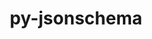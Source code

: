 ---
title: "py-jsonschema"
layout: cache
categories: [package, develop-2023-12-17]
meta: {"versions": ["2.6.0", "4.17.3", "4.4.0"], "compilers": ["cce@=15.0.1", "gcc@=11.1.0", "gcc@=11.4.0", "gcc@=7.3.1", "gcc@=7.5.0", "gcc@=9.4.0", "oneapi@=2023.2.0"], "oss": ["amzn2", "rhel8", "ubuntu18.04", "ubuntu20.04"], "platforms": ["linux"], "targets": ["aarch64", "neoverse_n1", "neoverse_v1", "ppc64le", "x86_64_v3", "zen4"], "stacks": ["aws-isc", "aws-isc-aarch64", "data-vis-sdk", "e4s", "e4s-cray-rhel", "e4s-neoverse_v1", "e4s-oneapi", "e4s-power", "radiuss", "root"], "num_specs": 26, "num_specs_by_stack": {"root": 26, "aws-isc-aarch64": 2, "aws-isc": 1, "e4s-cray-rhel": 1, "radiuss": 2, "e4s-neoverse_v1": 4, "e4s-power": 4, "data-vis-sdk": 2, "e4s": 5, "e4s-oneapi": 5}}
spec_details: [{"hash": "vqmpjwii2toidkj3gxq45v7m2uj6elt2", "compiler": "gcc@=7.3.1", "versions": ["4.17.3"], "os": "amzn2", "platform": "linux", "target": "aarch64", "variants": ["build_system=python_pip", "~format-nongpl"], "stacks": ["root", "aws-isc-aarch64"], "size": "-", "tarball": "https://binaries.spack.io/develop-2023-12-17/build_cache/linux-amzn2-aarch64/gcc-7.3.1/py-jsonschema-4.17.3/linux-amzn2-aarch64-gcc-7.3.1-py-jsonschema-4.17.3-vqmpjwii2toidkj3gxq45v7m2uj6elt2.spack"}, {"hash": "ga6ybtnlh7vy3kmpp55ehyw6va22gi3x", "compiler": "gcc@=7.3.1", "versions": ["4.17.3"], "os": "amzn2", "platform": "linux", "target": "neoverse_n1", "variants": ["build_system=python_pip", "~format-nongpl"], "stacks": ["root", "aws-isc-aarch64"], "size": "-", "tarball": "https://binaries.spack.io/develop-2023-12-17/build_cache/linux-amzn2-neoverse_n1/gcc-7.3.1/py-jsonschema-4.17.3/linux-amzn2-neoverse_n1-gcc-7.3.1-py-jsonschema-4.17.3-ga6ybtnlh7vy3kmpp55ehyw6va22gi3x.spack"}, {"hash": "khyxxkxzbx4tgnuox5sb2pq3mjcwodmq", "compiler": "gcc@=7.3.1", "versions": ["4.17.3"], "os": "amzn2", "platform": "linux", "target": "x86_64_v3", "variants": ["build_system=python_pip", "~format-nongpl"], "stacks": ["aws-isc", "root"], "size": "-", "tarball": "https://binaries.spack.io/develop-2023-12-17/build_cache/linux-amzn2-x86_64_v3/gcc-7.3.1/py-jsonschema-4.17.3/linux-amzn2-x86_64_v3-gcc-7.3.1-py-jsonschema-4.17.3-khyxxkxzbx4tgnuox5sb2pq3mjcwodmq.spack"}, {"hash": "vczhga4kcdd4jzem2qia2qqy42pndvvm", "compiler": "cce@=15.0.1", "versions": ["4.17.3"], "os": "rhel8", "platform": "linux", "target": "zen4", "variants": ["build_system=python_pip", "~format-nongpl"], "stacks": ["e4s-cray-rhel", "root"], "size": "-", "tarball": "https://binaries.spack.io/develop-2023-12-17/build_cache/linux-rhel8-zen4/cce-15.0.1/py-jsonschema-4.17.3/linux-rhel8-zen4-cce-15.0.1-py-jsonschema-4.17.3-vczhga4kcdd4jzem2qia2qqy42pndvvm.spack"}, {"hash": "vslmbbunh6t562pn5qxehmwso4ik63za", "compiler": "gcc@=7.5.0", "versions": ["4.17.3"], "os": "ubuntu18.04", "platform": "linux", "target": "x86_64_v3", "variants": ["build_system=python_pip", "~format-nongpl"], "stacks": ["root", "radiuss"], "size": "-", "tarball": "https://binaries.spack.io/develop-2023-12-17/build_cache/linux-ubuntu18.04-x86_64_v3/gcc-7.5.0/py-jsonschema-4.17.3/linux-ubuntu18.04-x86_64_v3-gcc-7.5.0-py-jsonschema-4.17.3-vslmbbunh6t562pn5qxehmwso4ik63za.spack"}, {"hash": "ag7kaieq64dplcigqopyv3yd72jr6rrz", "compiler": "gcc@=11.4.0", "versions": ["4.17.3"], "os": "ubuntu20.04", "platform": "linux", "target": "neoverse_v1", "variants": ["build_system=python_pip", "~format-nongpl"], "stacks": ["root", "e4s-neoverse_v1"], "size": "-", "tarball": "https://binaries.spack.io/develop-2023-12-17/build_cache/linux-ubuntu20.04-neoverse_v1/gcc-11.4.0/py-jsonschema-4.17.3/linux-ubuntu20.04-neoverse_v1-gcc-11.4.0-py-jsonschema-4.17.3-ag7kaieq64dplcigqopyv3yd72jr6rrz.spack"}, {"hash": "netsxa3dbxg5zj5etnqxvyytdg3ekofr", "compiler": "gcc@=7.5.0", "versions": ["4.17.3"], "os": "ubuntu18.04", "platform": "linux", "target": "x86_64_v3", "variants": ["build_system=python_pip", "~format-nongpl"], "stacks": ["root", "radiuss"], "size": "-", "tarball": "https://binaries.spack.io/develop-2023-12-17/build_cache/linux-ubuntu18.04-x86_64_v3/gcc-7.5.0/py-jsonschema-4.17.3/linux-ubuntu18.04-x86_64_v3-gcc-7.5.0-py-jsonschema-4.17.3-netsxa3dbxg5zj5etnqxvyytdg3ekofr.spack"}, {"hash": "te3ru6nrolurpljhqpu4kushst644dzd", "compiler": "gcc@=11.4.0", "versions": ["4.17.3"], "os": "ubuntu20.04", "platform": "linux", "target": "neoverse_v1", "variants": ["build_system=python_pip", "+format-nongpl"], "stacks": ["root", "e4s-neoverse_v1"], "size": "-", "tarball": "https://binaries.spack.io/develop-2023-12-17/build_cache/linux-ubuntu20.04-neoverse_v1/gcc-11.4.0/py-jsonschema-4.17.3/linux-ubuntu20.04-neoverse_v1-gcc-11.4.0-py-jsonschema-4.17.3-te3ru6nrolurpljhqpu4kushst644dzd.spack"}, {"hash": "kpnzhengtzcqc324wdw54f77qvofuy6h", "compiler": "gcc@=11.4.0", "versions": ["4.17.3"], "os": "ubuntu20.04", "platform": "linux", "target": "neoverse_v1", "variants": ["build_system=python_pip", "~format-nongpl"], "stacks": ["root", "e4s-neoverse_v1"], "size": "-", "tarball": "https://binaries.spack.io/develop-2023-12-17/build_cache/linux-ubuntu20.04-neoverse_v1/gcc-11.4.0/py-jsonschema-4.17.3/linux-ubuntu20.04-neoverse_v1-gcc-11.4.0-py-jsonschema-4.17.3-kpnzhengtzcqc324wdw54f77qvofuy6h.spack"}, {"hash": "5zxfxy4og4mg2vxh3vc3g5bp4ednkqjv", "compiler": "gcc@=11.4.0", "versions": ["2.6.0"], "os": "ubuntu20.04", "platform": "linux", "target": "neoverse_v1", "variants": ["build_system=python_pip"], "stacks": ["root", "e4s-neoverse_v1"], "size": "-", "tarball": "https://binaries.spack.io/develop-2023-12-17/build_cache/linux-ubuntu20.04-neoverse_v1/gcc-11.4.0/py-jsonschema-2.6.0/linux-ubuntu20.04-neoverse_v1-gcc-11.4.0-py-jsonschema-2.6.0-5zxfxy4og4mg2vxh3vc3g5bp4ednkqjv.spack"}, {"hash": "bhkoiozhgvxyqpp23xdbgw5u2tngrjzn", "compiler": "gcc@=9.4.0", "versions": ["4.17.3"], "os": "ubuntu20.04", "platform": "linux", "target": "ppc64le", "variants": ["build_system=python_pip", "~format-nongpl"], "stacks": ["e4s-power", "root"], "size": "-", "tarball": "https://binaries.spack.io/develop-2023-12-17/build_cache/linux-ubuntu20.04-ppc64le/gcc-9.4.0/py-jsonschema-4.17.3/linux-ubuntu20.04-ppc64le-gcc-9.4.0-py-jsonschema-4.17.3-bhkoiozhgvxyqpp23xdbgw5u2tngrjzn.spack"}, {"hash": "6vdwvaazbib5snqwabqoaxtezu5szipq", "compiler": "gcc@=9.4.0", "versions": ["4.17.3"], "os": "ubuntu20.04", "platform": "linux", "target": "ppc64le", "variants": ["build_system=python_pip", "~format-nongpl"], "stacks": ["e4s-power", "root"], "size": "-", "tarball": "https://binaries.spack.io/develop-2023-12-17/build_cache/linux-ubuntu20.04-ppc64le/gcc-9.4.0/py-jsonschema-4.17.3/linux-ubuntu20.04-ppc64le-gcc-9.4.0-py-jsonschema-4.17.3-6vdwvaazbib5snqwabqoaxtezu5szipq.spack"}, {"hash": "vzhmo66qw5ckazckh463gk3fl2e6kidw", "compiler": "gcc@=9.4.0", "versions": ["2.6.0"], "os": "ubuntu20.04", "platform": "linux", "target": "ppc64le", "variants": ["build_system=python_pip"], "stacks": ["e4s-power", "root"], "size": "-", "tarball": "https://binaries.spack.io/develop-2023-12-17/build_cache/linux-ubuntu20.04-ppc64le/gcc-9.4.0/py-jsonschema-2.6.0/linux-ubuntu20.04-ppc64le-gcc-9.4.0-py-jsonschema-2.6.0-vzhmo66qw5ckazckh463gk3fl2e6kidw.spack"}, {"hash": "6gjcoeawaqqmxopy5l6rse2xpqroscwm", "compiler": "gcc@=9.4.0", "versions": ["4.17.3"], "os": "ubuntu20.04", "platform": "linux", "target": "ppc64le", "variants": ["build_system=python_pip", "+format-nongpl"], "stacks": ["e4s-power", "root"], "size": "-", "tarball": "https://binaries.spack.io/develop-2023-12-17/build_cache/linux-ubuntu20.04-ppc64le/gcc-9.4.0/py-jsonschema-4.17.3/linux-ubuntu20.04-ppc64le-gcc-9.4.0-py-jsonschema-4.17.3-6gjcoeawaqqmxopy5l6rse2xpqroscwm.spack"}, {"hash": "hai6g3hkauyhpjtp2iet6ngp2oimctpk", "compiler": "gcc@=11.1.0", "versions": ["4.4.0"], "os": "ubuntu20.04", "platform": "linux", "target": "x86_64_v3", "variants": ["build_system=python_pip", "~format-nongpl"], "stacks": ["data-vis-sdk", "root"], "size": "-", "tarball": "https://binaries.spack.io/develop-2023-12-17/build_cache/linux-ubuntu20.04-x86_64_v3/gcc-11.1.0/py-jsonschema-4.4.0/linux-ubuntu20.04-x86_64_v3-gcc-11.1.0-py-jsonschema-4.4.0-hai6g3hkauyhpjtp2iet6ngp2oimctpk.spack"}, {"hash": "3uxbah3fg7nvfqeqxayucqtmzyfg6wqh", "compiler": "gcc@=11.1.0", "versions": ["4.17.3"], "os": "ubuntu20.04", "platform": "linux", "target": "x86_64_v3", "variants": ["build_system=python_pip", "+format-nongpl"], "stacks": ["data-vis-sdk", "root"], "size": "-", "tarball": "https://binaries.spack.io/develop-2023-12-17/build_cache/linux-ubuntu20.04-x86_64_v3/gcc-11.1.0/py-jsonschema-4.17.3/linux-ubuntu20.04-x86_64_v3-gcc-11.1.0-py-jsonschema-4.17.3-3uxbah3fg7nvfqeqxayucqtmzyfg6wqh.spack"}, {"hash": "o5eluvmedxc3ohhpry5gj53ehlkngg6f", "compiler": "gcc@=11.4.0", "versions": ["4.4.0"], "os": "ubuntu20.04", "platform": "linux", "target": "x86_64_v3", "variants": ["build_system=python_pip", "~format-nongpl"], "stacks": ["root", "e4s"], "size": "-", "tarball": "https://binaries.spack.io/develop-2023-12-17/build_cache/linux-ubuntu20.04-x86_64_v3/gcc-11.4.0/py-jsonschema-4.4.0/linux-ubuntu20.04-x86_64_v3-gcc-11.4.0-py-jsonschema-4.4.0-o5eluvmedxc3ohhpry5gj53ehlkngg6f.spack"}, {"hash": "t2ceeva4qmspc4gkki4t2kpf5tknsnk7", "compiler": "gcc@=11.4.0", "versions": ["4.17.3"], "os": "ubuntu20.04", "platform": "linux", "target": "x86_64_v3", "variants": ["build_system=python_pip", "~format-nongpl"], "stacks": ["root", "e4s"], "size": "-", "tarball": "https://binaries.spack.io/develop-2023-12-17/build_cache/linux-ubuntu20.04-x86_64_v3/gcc-11.4.0/py-jsonschema-4.17.3/linux-ubuntu20.04-x86_64_v3-gcc-11.4.0-py-jsonschema-4.17.3-t2ceeva4qmspc4gkki4t2kpf5tknsnk7.spack"}, {"hash": "63gpmpkxsrpjcsyg7ksr3ldnu3jgl5pm", "compiler": "gcc@=11.4.0", "versions": ["4.17.3"], "os": "ubuntu20.04", "platform": "linux", "target": "x86_64_v3", "variants": ["build_system=python_pip", "~format-nongpl"], "stacks": ["root", "e4s"], "size": "-", "tarball": "https://binaries.spack.io/develop-2023-12-17/build_cache/linux-ubuntu20.04-x86_64_v3/gcc-11.4.0/py-jsonschema-4.17.3/linux-ubuntu20.04-x86_64_v3-gcc-11.4.0-py-jsonschema-4.17.3-63gpmpkxsrpjcsyg7ksr3ldnu3jgl5pm.spack"}, {"hash": "kdaf2kfekn5zqeeboywooxzon6fufg6b", "compiler": "gcc@=11.4.0", "versions": ["2.6.0"], "os": "ubuntu20.04", "platform": "linux", "target": "x86_64_v3", "variants": ["build_system=python_pip"], "stacks": ["root", "e4s"], "size": "-", "tarball": "https://binaries.spack.io/develop-2023-12-17/build_cache/linux-ubuntu20.04-x86_64_v3/gcc-11.4.0/py-jsonschema-2.6.0/linux-ubuntu20.04-x86_64_v3-gcc-11.4.0-py-jsonschema-2.6.0-kdaf2kfekn5zqeeboywooxzon6fufg6b.spack"}, {"hash": "ve6t3lohp6syoabnxc7qdsxl2sb3woof", "compiler": "gcc@=11.4.0", "versions": ["4.17.3"], "os": "ubuntu20.04", "platform": "linux", "target": "x86_64_v3", "variants": ["build_system=python_pip", "+format-nongpl"], "stacks": ["root", "e4s"], "size": "-", "tarball": "https://binaries.spack.io/develop-2023-12-17/build_cache/linux-ubuntu20.04-x86_64_v3/gcc-11.4.0/py-jsonschema-4.17.3/linux-ubuntu20.04-x86_64_v3-gcc-11.4.0-py-jsonschema-4.17.3-ve6t3lohp6syoabnxc7qdsxl2sb3woof.spack"}, {"hash": "wywxcowbrvp4dojv6yq2hgcnth5tfuhj", "compiler": "oneapi@=2023.2.0", "versions": ["2.6.0"], "os": "ubuntu20.04", "platform": "linux", "target": "x86_64_v3", "variants": ["build_system=python_pip"], "stacks": ["root", "e4s-oneapi"], "size": "-", "tarball": "https://binaries.spack.io/develop-2023-12-17/build_cache/linux-ubuntu20.04-x86_64_v3/oneapi-2023.2.0/py-jsonschema-2.6.0/linux-ubuntu20.04-x86_64_v3-oneapi-2023.2.0-py-jsonschema-2.6.0-wywxcowbrvp4dojv6yq2hgcnth5tfuhj.spack"}, {"hash": "fsqnuiv43og4i5ue65wdoyuyf3gd2yy5", "compiler": "oneapi@=2023.2.0", "versions": ["4.4.0"], "os": "ubuntu20.04", "platform": "linux", "target": "x86_64_v3", "variants": ["build_system=python_pip", "~format-nongpl"], "stacks": ["root", "e4s-oneapi"], "size": "-", "tarball": "https://binaries.spack.io/develop-2023-12-17/build_cache/linux-ubuntu20.04-x86_64_v3/oneapi-2023.2.0/py-jsonschema-4.4.0/linux-ubuntu20.04-x86_64_v3-oneapi-2023.2.0-py-jsonschema-4.4.0-fsqnuiv43og4i5ue65wdoyuyf3gd2yy5.spack"}, {"hash": "smfwu3ltq5ta74lubwg4vglkolkxva3n", "compiler": "oneapi@=2023.2.0", "versions": ["4.4.0"], "os": "ubuntu20.04", "platform": "linux", "target": "x86_64_v3", "variants": ["build_system=python_pip", "~format-nongpl"], "stacks": ["root", "e4s-oneapi"], "size": "-", "tarball": "https://binaries.spack.io/develop-2023-12-17/build_cache/linux-ubuntu20.04-x86_64_v3/oneapi-2023.2.0/py-jsonschema-4.4.0/linux-ubuntu20.04-x86_64_v3-oneapi-2023.2.0-py-jsonschema-4.4.0-smfwu3ltq5ta74lubwg4vglkolkxva3n.spack"}, {"hash": "zxwom44up3vnq76gbygai4caplmscqga", "compiler": "oneapi@=2023.2.0", "versions": ["2.6.0"], "os": "ubuntu20.04", "platform": "linux", "target": "x86_64_v3", "variants": ["build_system=python_pip"], "stacks": ["root", "e4s-oneapi"], "size": "-", "tarball": "https://binaries.spack.io/develop-2023-12-17/build_cache/linux-ubuntu20.04-x86_64_v3/oneapi-2023.2.0/py-jsonschema-2.6.0/linux-ubuntu20.04-x86_64_v3-oneapi-2023.2.0-py-jsonschema-2.6.0-zxwom44up3vnq76gbygai4caplmscqga.spack"}, {"hash": "2nxc4vkjb5ecqplyb6ko2ih3b3qilb3d", "compiler": "oneapi@=2023.2.0", "versions": ["4.4.0"], "os": "ubuntu20.04", "platform": "linux", "target": "x86_64_v3", "variants": ["build_system=python_pip", "~format-nongpl"], "stacks": ["root", "e4s-oneapi"], "size": "-", "tarball": "https://binaries.spack.io/develop-2023-12-17/build_cache/linux-ubuntu20.04-x86_64_v3/oneapi-2023.2.0/py-jsonschema-4.4.0/linux-ubuntu20.04-x86_64_v3-oneapi-2023.2.0-py-jsonschema-4.4.0-2nxc4vkjb5ecqplyb6ko2ih3b3qilb3d.spack"}]
---